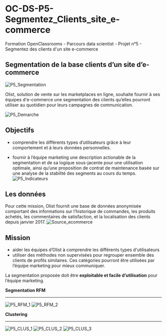 # OC-DS-P5-Segmentez_Clients_site_e-commerce
Formation OpenClassrooms - Parcours data scientist - Projet n°5 - Segmentez des clients d'un site e-commerce

## Segmentation de la base clients d’un site d’e-commerce 
![P5_Segmentation](https://user-images.githubusercontent.com/71518818/135112692-b8f78ee9-ae28-4ff3-8b8c-d4316503a6fc.png)

Olist, solution de vente sur les marketplaces en ligne, souhaite fournir à ses équipes d'e-commerce une segmentation des clients qu’elles pourront utiliser au quotidien pour leurs campagnes de communication.

![P5_Demarche](https://user-images.githubusercontent.com/71518818/135111798-b47a4fd2-00fa-480e-a478-03dbbd6e62b0.png)

## Objectifs
- comprendre les différents types d’utilisateurs grâce à leur comportement et à leurs données personnelles.

- fournir à l’équipe marketing une description actionable de la segmentation et de sa logique sous-jacente pour une utilisation optimale, ainsi qu’une proposition de contrat de maintenance basée sur une analyse de la stabilité des segments au cours du temps.
![P5_Indicateurs](https://user-images.githubusercontent.com/71518818/135112439-641ad92e-da0a-4a47-8c80-ef0f8ec67423.png)

## Les données
Pour cette mission, Olist fournit une base de données anonymisée comportant des informations sur l’historique de commandes, les produits achetés, les commentaires de satisfaction, et la localisation des clients depuis janvier 2017.
![Source_ecommerce](https://www.kaggle.com/olistbr/brazilian-ecommerce)

## Mission
- aider les équipes d’Olist à comprendre les différents types d'utilisateurs
- utiliser des méthodes non supervisées pour regrouper ensemble des clients de profils similaires. Ces catégories pourront être utilisées par l’équipe marketing pour mieux communiquer.

La segmentation proposée doit être __exploitable et facile d’utilisation__ pour l’équipe marketing.

**Segmentation RFM**
******
![P5_RFM_1](https://user-images.githubusercontent.com/71518818/135112866-f5dc9a3a-db62-4f37-a85f-3419c7cf913a.png)
![P5_RFM_2](https://user-images.githubusercontent.com/71518818/135113036-591c69c3-66d1-4c6b-bd03-daca3f29fea2.png)

**Clustering**
******
![P5_CLUS_1](https://user-images.githubusercontent.com/71518818/135113447-6cc7780c-fcb8-47bd-9bc6-e0cb389d9b21.png)
![P5_CLUS_2](https://user-images.githubusercontent.com/71518818/135113609-66c5f9b4-9578-4890-bb0f-de4b5012a385.png)
![P5_CLUS_3](https://user-images.githubusercontent.com/71518818/135113680-41093d71-c69a-4628-a12d-6b3443bb76e5.png)


